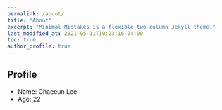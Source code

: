 ```yaml
---
permalink: /about/
title: "About"
excerpt: "Minimal Mistakes is a flexible two-column Jekyll theme."
last_modified_at: 2021-05-11T10:23:16-04:00
toc: true
author_profile: true
---
```


## Profile

- Name: Chaeeun Lee
- Age: 22
